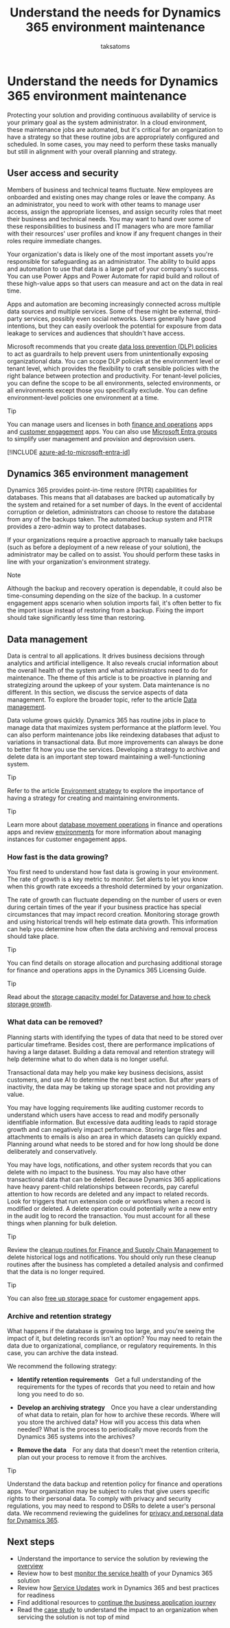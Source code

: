 ﻿---
title: Understand the needs for Dynamics 365 environment maintenance
description: Understand the needs for Dynamics 365 environment maintenance as application usage grows to ensure that actions can be proactively taken to maintain a healthy solution.
author: taksatoms
ms.author: tsato
ms.date: 03/31/2023
ms.topic: conceptual

---

# Understand the needs for Dynamics 365 environment maintenance

Protecting your solution and providing continuous availability of service is your primary goal as the system administrator. In a cloud environment, these maintenance jobs are automated, but it's critical for an organization to have a strategy so that these routine jobs are appropriately configured and scheduled. In some cases, you may need to perform these tasks manually but still in alignment with your overall planning and strategy.

## User access and security

Members of business and technical teams fluctuate. New employees are onboarded and existing ones may change roles or leave the company. As an administrator, you need to work with other teams to manage user access, assign the appropriate licenses, and assign security roles that meet their business and technical needs. You may want to hand over some of these responsibilities to business and IT managers who are more familiar with their resources' user profiles and know if any frequent changes in their roles require immediate changes.

Your organization's data is likely one of the most important assets you're responsible for safeguarding as an administrator. The ability to build apps and automation to use that data is a large part of your company's success. You can use Power Apps and Power Automate for rapid build and rollout of these high-value apps so that users can measure and act on the data in real time.

Apps and automation are becoming increasingly connected across multiple data sources and multiple services. Some of these might be external, third-party services, possibly even social networks. Users generally have good intentions, but they can easily overlook the potential for exposure from data leakage to services and audiences that shouldn't have access.

Microsoft recommends that you create [data loss prevention (DLP) policies](/power-platform/admin/wp-data-loss-prevention) to act as guardrails to help prevent users from unintentionally exposing organizational data. You can scope DLP policies at the environment level or tenant level, which provides the flexibility to craft sensible policies with the right balance between protection and productivity. For tenant-level policies, you can define the scope to be all environments, selected environments, or all environments except those you specifically exclude. You can define environment-level policies one environment at a time.

> [!TIP]
> You can manage users and licenses in both [finance and operations](/dynamics365/fin-ops-core/dev-itpro/sysadmin/tasks/create-new-users) apps and [customer engagement](/microsoft-365/admin/add-users/?view=o365-worldwide&preserve-view=true) apps. You can also use [Microsoft Entra groups](/power-platform/admin/manage-group-teams) to simplify user management and provision and deprovision users.

[!INCLUDE [azure-ad-to-microsoft-entra-id](~/../shared-content/shared/azure-ad-to-microsoft-entra-id.md)]

## Dynamics 365 environment management

Dynamics 365 provides point-in-time restore (PITR) capabilities for databases. This means that all databases are backed up automatically by the system and retained for a set number of days. In the event of accidental corruption or deletion, administrators can choose to restore the database from any of the backups taken. The automated backup system and PITR provides a zero-admin way to protect databases.

If your organizations require a proactive approach to manually take backups (such as before a deployment of a new release of your solution), the administrator may be called on to assist. You should perform these tasks in line with your organization's environment strategy.

> [!NOTE]
> Although the backup and recovery operation is dependable, it could also be time-consuming depending on the size of the backup. In a customer engagement apps scenario when solution imports fail, it's often better to fix the import issue instead of restoring from a backup. Fixing the import should take significantly less time than restoring.

## Data management

Data is central to all applications. It drives business decisions through analytics and artificial intelligence. It also reveals crucial information about the overall health of the system and what administrators need to do for maintenance. The theme of this article is to be proactive in planning and strategizing around the upkeep of your system. Data maintenance is no different. In this section, we discuss the service aspects of data management. To explore the broader topic, refer to the article [Data management](data-management.md).

Data volume grows quickly. Dynamics 365 has routine jobs in place to manage data that maximizes system performance at the platform level. You can also perform maintenance jobs like reindexing databases that adjust to variations in transactional data. But more improvements can always be done to better fit how you use the services. Developing a strategy to archive and delete data is an important step toward maintaining a well-functioning system.

> [!TIP]
> Refer to the article [Environment strategy](environment-strategy-overview.md) to explore the importance of having a strategy for creating and maintaining environments.

> [!TIP]
> Learn more about [database movement operations](/dynamics365/fin-ops-core/dev-itpro/database/dbmovement-operations) in finance and operations apps and review [environments](/power-platform/admin/environments-overview) for more information about managing instances for customer engagement apps.

### How fast is the data growing?

You first need to understand how fast data is growing in your environment. The rate of growth is a key metric to monitor. Set alerts to let you know when this growth rate exceeds a threshold determined by your organization.

The rate of growth can fluctuate depending on the number of users or even during certain times of the year if your business practice has special circumstances that may impact record creation. Monitoring storage growth and using historical trends will help estimate data growth. This information can help you determine how often the data archiving and removal process should take place.

> [!TIP]
> You can find details on storage allocation and purchasing additional storage for finance and operations apps in the Dynamics 365 Licensing Guide.

> [!TIP]
> Read about the [storage capacity model for Dataverse and how to check storage growth](/power-platform/admin/capacity-storage).

### What data can be removed?

Planning starts with identifying the types of data that need to be stored over particular timeframe. Besides cost, there are performance implications of having a large dataset. Building a data removal and retention strategy will help determine what to do when data is no longer useful.

Transactional data may help you make key business decisions, assist customers, and use AI to determine the next best action. But after years of inactivity, the data may be taking up storage space and not providing any value.

You may have logging requirements like auditing customer records to understand which users have access to read and modify personally identifiable information. But excessive data auditing leads to rapid storage growth and can negatively impact performance. Storing large files and attachments to emails is also an area in which datasets can quickly expand. Planning around what needs to be stored and for how long should be done deliberately and conservatively.

You may have logs, notifications, and other system records that you can delete with no impact to the business. You may also have other transactional data that can be deleted. Because Dynamics 365 applications have heavy parent-child relationships between records, pay careful attention to how records are deleted and any impact to related records. Look for triggers that run extension code or workflows when a record is modified or deleted. A delete operation could potentially write a new entry in the audit log to record the transaction. You must account for all these things when planning for bulk deletion.

> [!TIP]
> Review the [cleanup routines for Finance and Supply Chain Management](/dynamics365/fin-ops-core/dev-itpro/sysadmin/cleanuproutines) to delete historical logs and notifications. You should only run these cleanup routines after the business has completed a detailed analysis and confirmed that the data is no longer required.

> [!TIP]
> You can also [free up storage space](/dynamics365/customerengagement/on-premises/admin/free-storage-space) for customer engagement apps.

### Archive and retention strategy

What happens if the database is growing too large, and you're seeing the impact of it, but deleting records isn't an option? You may need to retain the data due to organizational, compliance, or regulatory requirements. In this case, you can archive the data instead.

We recommend the following strategy:

- **Identify retention requirements** Get a full understanding of the requirements for the types of records that you need to retain and how long you need to do so.

- **Develop an archiving strategy** Once you have a clear understanding of what data to retain, plan for how to archive these records. Where will you store the archived data? How will you access this data when needed? What is the process to periodically move records from the Dynamics 365 systems into the archives?

- **Remove the data** For any data that doesn't meet the retention criteria, plan out your process to remove it from the archives.

> [!TIP]
> Understand the data backup and retention policy for finance and operations apps. Your organization may be subject to rules that give users specific rights to their personal data. To comply with privacy and security regulations, you may need to respond to DSRs to delete a user's personal data. We recommend reviewing the guidelines for [privacy and personal data for Dynamics 365](/dynamics365/get-started/privacy/).

## Next steps

- Understand the importance to service the solution by reviewing the [overview](service-solution.md)
- Review how to best [monitor the service health](service-solution-monitor-service-health.md) of your Dynamics 365 solution
- Review how [Service Updates](service-solution-service-updates.md) work in Dynamics 365 and best practices for readiness  
- Find additional resources to [continue the business application journey](service-solution-continue-the-business-application-journey.md)
- Read the [case study](service-solution-case-study.md) to understand the impact to an organization when servicing the solution is not top of mind